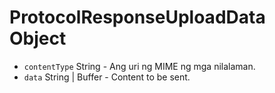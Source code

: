 # ProtocolResponseUploadData Object

* `contentType` String - Ang uri ng MIME ng mga nilalaman.
* `data` String | Buffer - Content to be sent.

